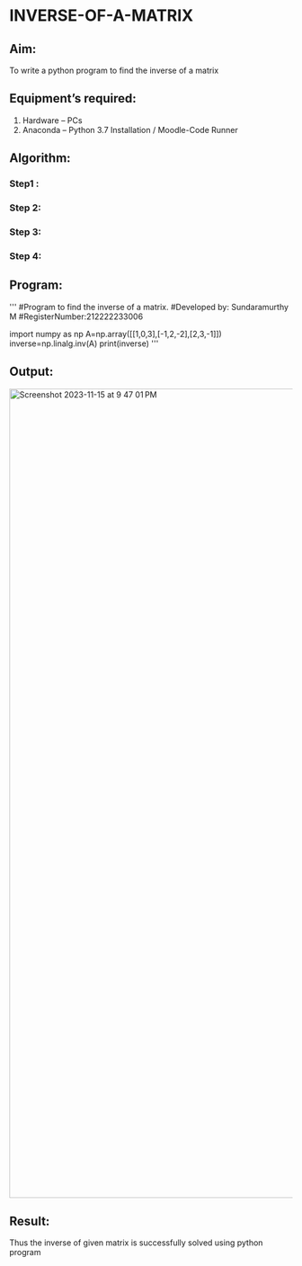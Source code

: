 # INVERSE-OF-A-MATRIX
## Aim:
To write a python program to find the inverse of a matrix
## Equipment’s required:
1. 	Hardware – PCs
2. 	Anaconda – Python 3.7 Installation / Moodle-Code Runner
## Algorithm:
### Step1 : 
### Step 2: 
### Step 3: 
### Step 4: 

## Program:
'''
#Program to find the inverse of a matrix.
#Developed by: Sundaramurthy M
#RegisterNumber:212222233006

import numpy as np
A=np.array([[1,0,3],[-1,2,-2],[2,3,-1]])
inverse=np.linalg.inv(A)
print(inverse)
'''

## Output:
<img width="1440" alt="Screenshot 2023-11-15 at 9 47 01 PM" src="https://github.com/Murthy46/INVERSE-OF-A-MATRIX/assets/145112768/68e832a5-a3f4-4e46-b32f-f66cdf8c08f7">

## Result:
Thus the inverse of given matrix is successfully solved using python program


